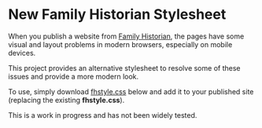 # New Family Historian Stylesheet

When you publish a website from [Family Historian](https://www.family-historian.co.uk/), the pages have some visual and layout problems in modern browsers, especially on mobile devices.

This project provides an alternative stylesheet to resolve some of these issues and provide a more modern look.

To use, simply download [fhstyle.css](https://github.com/kimmknight/newfhstyle/raw/main/fhstyle.css) below and add it to your published site (replacing the existing **fhstyle.css**).

This is a work in progress and has not been widely tested.
